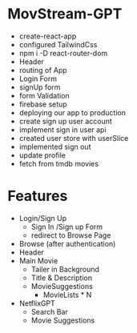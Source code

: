 # MovStream-GPT

- create-react-app
- configured TailwindCss
- npm i -D react-router-dom
- Header
- routing of App
- Login Form
- signUp form
- form Validation
- firebase setup
- deploying our app to production
- create sign up user account
- implement sign in user api
- created user store with userSlice
- implemented sign out
- update profile
- fetch from tmdb movies

# Features

- Login/Sign Up
  - Sign In /Sign up Form
  - redirect to Browse Page
- Browse (after authentication)
- Header
- Main Movie
  - Tailer in Background
  - Title & Description
  - MovieSuggestions
    - MovieLists \* N
- NetflixGPT
  - Search Bar
  - Movie Suggestions
